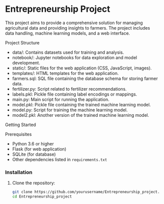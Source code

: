 # Entrepreneurship Project

This project aims to provide a comprehensive solution for managing agricultural data and providing insights to farmers. The project includes data handling, machine learning models, and a web interface.

Project Structure

- data/: Contains datasets used for training and analysis.
- notebook/: Jupyter notebooks for data exploration and model development.
- static/: Static files for the web application (CSS, JavaScript, images).
- templates/: HTML templates for the web application.
- farmers.sql: SQL file containing the database schema for storing farmer data.
- fertilizer.py: Script related to fertilizer recommendations.
- labels.pkl: Pickle file containing label encodings or mappings.
- main.py: Main script for running the application.
- model.pkl: Pickle file containing the trained machine learning model.
- model.py: Script for training the machine learning model.
- model2.pkl: Another version of the trained machine learning model.

Getting Started

Prerequisites

- Python 3.6 or higher
- Flask (for web application)
- SQLite (for database)
- Other dependencies listed in `requirements.txt`

### Installation

1. Clone the repository:
   ```bash
   git clone https://github.com/yourusername/Entrepreneurship_project.git
   cd Entrepreneurship_project
